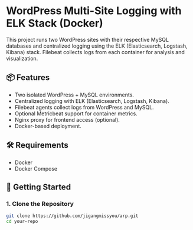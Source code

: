 # WordPress Multi-Site Logging with ELK Stack (Docker)

This project runs two WordPress sites with their respective MySQL databases and centralized logging using the ELK (Elasticsearch, Logstash, Kibana) stack. Filebeat collects logs from each container for analysis and visualization.

## 📦 Features

- Two isolated WordPress + MySQL environments.
- Centralized logging with ELK (Elasticsearch, Logstash, Kibana).
- Filebeat agents collect logs from WordPress and MySQL.
- Optional Metricbeat support for container metrics.
- Nginx proxy for frontend access (optional).
- Docker-based deployment.

## 🛠️ Requirements

- Docker
- Docker Compose

## 🚀 Getting Started

### 1. Clone the Repository

```bash
git clone https://github.com/jigangmissyou/arp.git
cd your-repo
